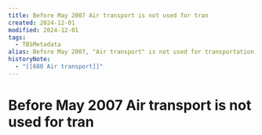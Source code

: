 ```yaml
---
title: Before May 2007 Air transport is not used for tran
created: 2024-12-01
modified: 2024-12-01
tags:
  - TBSMetadata
alias: Before May 2007, "Air transport" is not used for transportation of passengers.
historyNote:
  - "[[680 Air transport]]"
---
```

# Before May 2007 Air transport is not used for tran
